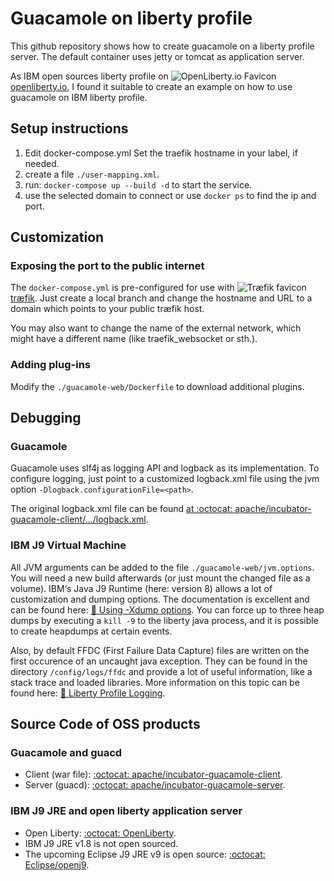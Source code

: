 # Guacamole on liberty profile

This github repository shows how to create guacamole on a liberty profile
server. The default container uses jetty or tomcat as application server.

As IBM open sources liberty profile on
![OpenLiberty.io Favicon][openlibertyiofav][openliberty.io](https://openliberty.io), I found it suitable to create an
example on how to use guacamole on IBM liberty profile.

## Setup instructions

1. Edit docker-compose.yml Set the traefik hostname in your label, if needed.
1. create a file `./user-mapping.xml`.
1. run: `docker-compose up --build -d` to start the service.
1. use the selected domain to connect or use `docker ps` to find the ip and
   port.

## Customization

### Exposing the port to the public internet
   
The `docker-compose.yml` is pre-configured for use with
![Træfik favicon][traefikiofav][træfik](https://traefik.io/).  Just create a local branch and change the
hostname and URL to a domain which points to your public træfik host.

You may also want to change the name of the external network, which might have
a different name (like traefik\_websocket or sth.).

### Adding plug-ins

Modify the `./guacamole-web/Dockerfile` to download additional plugins.


## Debugging

### Guacamole

Guacamole uses slf4j as logging API and logback as its implementation.  To
configure logging, just point to a customized logback.xml file using the jvm
option `-Dlogback.configurationFile=<path>`.

The original logback.xml file can be found
[at :octocat: apache/incubator-guacamole-client/…/logback.xml](https://raw.githubusercontent.com/apache/incubator-guacamole-client/master/guacamole/src/main/resources/logback.xml).


### IBM J9 Virtual Machine

All JVM arguments can be added to the file `./guacamole-web/jvm.options`. You
will need a new build afterwards (or just mount the changed file as a volume).
IBM‘s Java J9 Runtime (here: version 8) allows a lot of customization and
dumping options.  The documentation is excellent and can be found here:
[:link: Using -Xdump options](https://www.ibm.com/support/knowledgecenter/en/SSYKE2_8.0.0/com.ibm.java.lnx.80.doc/diag/tools/dumpagents_syntax.html).
You can force up to three heap dumps by executing a `kill -9` to the liberty
java process, and it is possible to create heapdumps at certain events.

Also, by default FFDC (First Failure Data Capture) files are written on the
first occurence of an uncaught java exception. They can be found in the
directory `/config/logs/ffdc` and provide a lot of useful information, like a
stack trace and loaded libraries. More information on this topic can be found
here: [:link: Liberty Profile Logging](https://www.ibm.com/support/knowledgecenter/en/SSEQTP_8.5.5/com.ibm.websphere.wlp.doc/ae/rwlp_logging.html).


## Source Code of OSS products

### Guacamole and guacd

* Client (war file): [:octocat: apache/incubator-guacamole-client](https://github.com/apache/incubator-guacamole-client).
* Server (guacd): [:octocat: apache/incubator-guacamole-server](https://github.com/apache/incubator-guacamole-server).

### IBM J9 JRE and open liberty application server

* Open Liberty: [:octocat: OpenLiberty](https://github.com/OpenLiberty).
* IBM J9 JRE v1.8 is not open sourced.
* The upcoming Eclipse J9 JRE v9 is open source: [:octocat: Eclipse/openj9](https://github.com/eclipse/openj9).

[openlibertyiofav]: https://openliberty.io/favicon.ico
[traefikiofav]: https://traefik.io/favicon.ico
